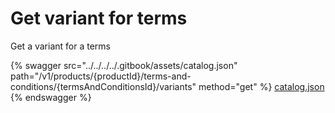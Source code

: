 # Get variant for terms

Get a variant for a terms

{% swagger src="../../../../.gitbook/assets/catalog.json" path="/v1/products/{productId}/terms-and-conditions/{termsAndConditionsId}/variants" method="get" %}
[catalog.json](../../../../.gitbook/assets/catalog.json)
{% endswagger %}
